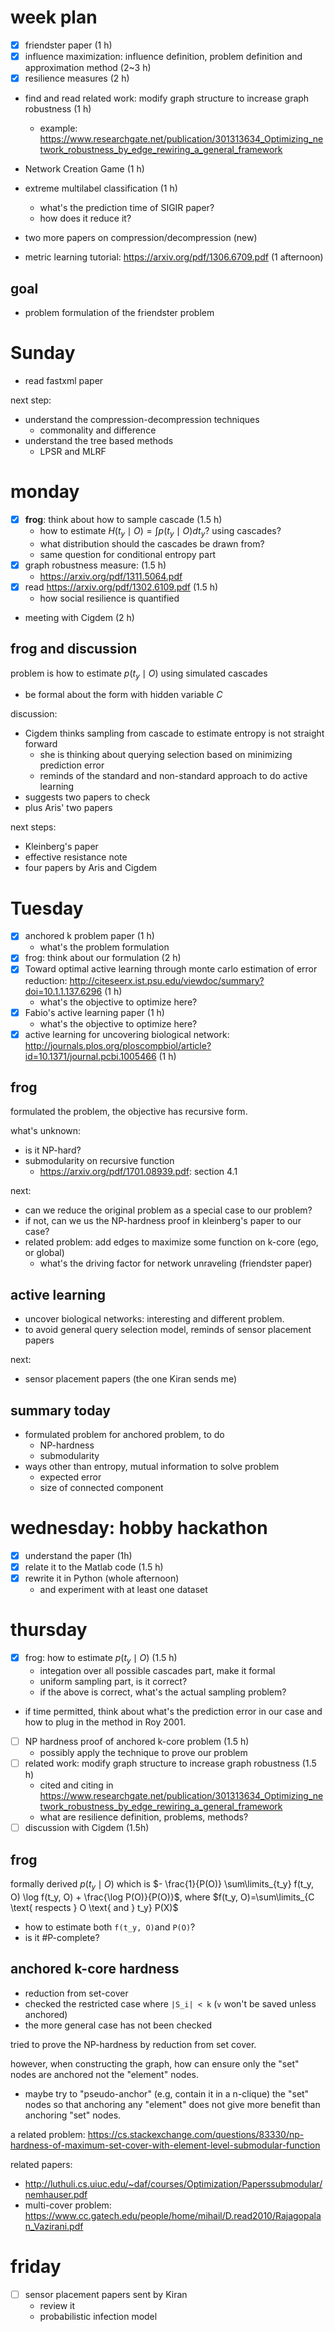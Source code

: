 # week plan

- [X] friendster paper (1 h)
- [X] influence maximization: influence definition, problem definition and approximation method (2~3 h)
- [X] resilience measures (2 h)
- find and read related work: modify graph structure to increase graph robustness (1 h)
  - example: https://www.researchgate.net/publication/301313634_Optimizing_network_robustness_by_edge_rewiring_a_general_framework
- Network Creation Game (1 h)

- extreme multilabel classification (1 h)
  - what's the prediction time of  SIGIR paper? 
  - how does it reduce it?
- two more papers on compression/decompression (new)
- metric learning tutorial: https://arxiv.org/pdf/1306.6709.pdf (1 afternoon)

## goal

- problem formulation of the friendster problem

# Sunday

- read fastxml paper

next step:

- understand the compression-decompression techniques
  - commonality and difference
- understand the tree based methods
  - LPSR and MLRF


# monday

- [X] **frog**: think about how to sample cascade (1.5 h)
  - how to estimate $`H(t_y \mid O)=\int p(t_y \mid O) d t_y`$? using cascades?
  - what distribution should the cascades be drawn from?
  - same question for conditional entropy part
- [X] graph robustness measure: (1.5 h)
  - https://arxiv.org/pdf/1311.5064.pdf
- [X] read https://arxiv.org/pdf/1302.6109.pdf (1.5 h)
  - how social resilience is quantified
- meeting with Cigdem (2 h)

## frog and discussion

problem is how to estimate $`p(t_y \mid O)`$ using simulated cascades

- be formal about the form with hidden variable $`C`$

discussion:

- Cigdem thinks sampling from cascade to estimate entropy is not straight forward
  - she is thinking about querying selection based on minimizing prediction error
  - reminds of the standard and non-standard approach to do active learning
- suggests two papers to check
- plus Aris' two papers

next steps:

- Kleinberg's paper
- effective resistance note
- four papers by Aris and Cigdem

# Tuesday

- [X] anchored k problem paper (1 h)
  - what's the problem formulation
- [X] frog: think about our formulation (2 h)
- [X] Toward optimal active learning through monte carlo estimation of error reduction: http://citeseerx.ist.psu.edu/viewdoc/summary?doi=10.1.1.137.6296 (1 h)
  - what's the objective to optimize here?
- [X] Fabio's active learning paper (1 h)
  - what's the objective to optimize here?
- [X] active learning for uncovering biological network: http://journals.plos.org/ploscompbiol/article?id=10.1371/journal.pcbi.1005466 (1 h)

## frog

formulated the problem, the objective has recursive form. 

what's unknown:

- is it NP-hard?
- submodularity on recursive function
  - https://arxiv.org/pdf/1701.08939.pdf: section 4.1

next:

- can we reduce the original problem as a special case to our problem?
- if not, can we us the NP-hardness proof in kleinberg's paper to our case?
- related problem: add edges to maximize some function on k-core (ego, or global)
  - what's the driving factor for network unraveling (friendster paper)

## active learning

- uncover biological networks: interesting and different problem. 
- to avoid general query selection model, reminds of sensor placement papers

next:

- sensor placement papers (the one Kiran sends me)

## summary today

- formulated problem for anchored problem, to do
  - NP-hardness
  - submodularity
- ways other than entropy, mutual information to solve problem
  - expected error
  - size of connected component

# wednesday: hobby hackathon

- [X] understand the paper (1h)
- [X] relate it to the Matlab code (1.5 h)
- [X] rewrite it in Python (whole afternoon)
  - and experiment with at least one dataset


# thursday

- [X] frog: how to estimate $`p(t_y \mid O)`$ (1.5 h)
  - integation over all possible cascades part, make it formal
  - uniform sampling part, is it correct?
  - if the above is correct, what's the actual sampling problem?
- if time permitted, think about what's the prediction error in our case and how to plug in the method in Roy 2001. 
- [ ] NP hardness proof of anchored k-core problem (1.5 h)
  - possibly apply the technique to prove our problem
- [ ] related work: modify graph structure to increase graph robustness (1.5 h)
  - cited and citing in https://www.researchgate.net/publication/301313634_Optimizing_network_robustness_by_edge_rewiring_a_general_framework
  - what are resilience definition, problems, methods?
- [ ] discussion with Cigdem (1.5h)

## frog

formally derived $`p(t_y \mid O)`$ which is $`- \frac{1}{P(O)} \sum\limits_{t_y} f(t_y, O) \log f(t_y, O) + \frac{\log P(O)}{P(O)}`$, 
where $`f(t_y, O)=\sum\limits_{C \text{ respects } O \text{ and } t_y} P(X)`$

- how to estimate both `f(t_y, O)`and `P(O)`?
- is it \#P-complete?

## anchored k-core hardness

- reduction from set-cover
- checked the restricted case where `|S_i| < k` (`v` won't be saved unless anchored)
- the more general case has not been checked

tried to prove the NP-hardness by reduction from set cover. 

however, when constructing the graph, how can ensure only the "set" nodes are anchored not the "element" nodes.

- maybe try to "pseudo-anchor" (e.g, contain it in a n-clique) the "set" nodes so that anchoring any "element" does not give more benefit than anchoring "set" nodes. 
  
a related problem: https://cs.stackexchange.com/questions/83330/np-hardness-of-maximum-set-cover-with-element-level-submodular-function

related papers:

- http://luthuli.cs.uiuc.edu/~daf/courses/Optimization/Paperssubmodular/nemhauser.pdf
- multi-cover problem: https://www.cc.gatech.edu/people/home/mihail/D.read2010/Rajagopalan_Vazirani.pdf

# friday

- [ ] sensor placement papers sent by Kiran
  - review it
  - probabilistic infection model